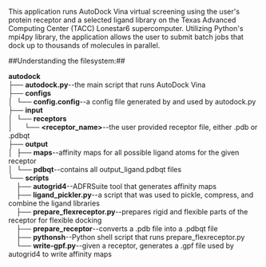 This application runs AutoDock Vina virtual screening using the user's protein receptor and a selected ligand library on the Texas Advanced Computing Center (TACC) Lonestar6 supercomputer. Utilizing Python's mpi4py library, the application allows the user to submit batch jobs that dock up to thousands of molecules in parallel.

##Understanding the filesystem:##

__autodock__  
├── __autodock.py__--the main script that runs AutoDock Vina  
├── __configs__  
│&nbsp;&nbsp;└── __config.config__--a config file generated by and used by autodock.py  
├── __input__  
│&nbsp;&nbsp;└── __receptors__  
│&nbsp;&nbsp;&nbsp;&nbsp;&nbsp;&nbsp;└── __\<receptor\_name\>__--the user provided receptor file, either .pdb or .pdbqt  
├── __output__  
│&nbsp;&nbsp;├── __maps__--affinity maps for all possible ligand atoms for the given receptor  
│&nbsp;&nbsp;└── __pdbqt__--contains all output\_ligand.pdbqt files  
└── __scripts__  
&nbsp;&nbsp;&nbsp;&nbsp;├── __autogrid4__--ADFRSuite tool that generates affinity maps  
&nbsp;&nbsp;&nbsp;&nbsp;├── __ligand_pickler.py__--a script that was used to pickle, compress, and combine the ligand libraries  
&nbsp;&nbsp;&nbsp;&nbsp;├── __prepare_flexreceptor.py__--prepares rigid and flexible parts of the receptor for flexible docking  
&nbsp;&nbsp;&nbsp;&nbsp;├── __prepare_receptor__--converts a .pdb file into a .pdbqt file  
&nbsp;&nbsp;&nbsp;&nbsp;├── __pythonsh__--Python shell script that runs prepare\_flexreceptor.py  
&nbsp;&nbsp;&nbsp;&nbsp;└── __write-gpf.py__--given a receptor, generates a .gpf file used by autogrid4 to write affinity maps  


